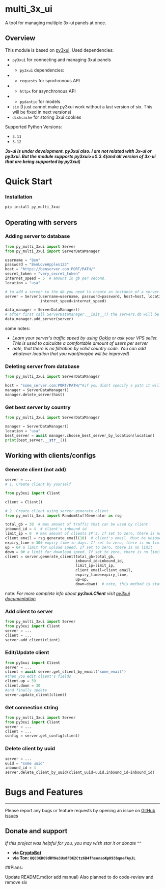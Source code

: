 
# multi_3x_ui
A tool for managing multiple 3x-ui panels at once. 
## Overview
This module is based on [py3xui](https://github.com/iwatkot/py3xui).
Used dependencies:
-  `py3xui` for connecting and managing 3xui panels
- - `py3xui` dependencies:
- - `requests` for synchronous API
- - `httpx` for asynchronous API
- - `pydantic` for models
-  `six` (I just cannot make py3xui work without a last version of six. This will be fixed in next versions)
-  `diskcache` for storing 3xui cookies

Supported Python Versions:
-  `3.11 `
-  `3.12 `


**_3x-ui is under development. py3xui also. I am not related with 3x-ui or py3xui. But the module supports py3xui>=0.3.4(and all version of 3x-ui that are being supported by py3xui)_**
# Quick Start
### Installation
 ```bash
pip install py_multi_3xui
```

## Operating with servers

### Adding server to database

```python
from py_multi_3xui import Server
from py_multi_3xui import ServerDataManager

username = "Ben"
password = "BenLoveApples123"
host = "https://benserver.com:PORT/PATH/"
secret_token = "very_secret_token"
internet_speed = 5  # amount in gb per second.
location = "usa"

# to add a server to the db you need to create an instance of a server
server = Server(username=username, password=password, host=host, location=location, secret_token=secret_token,
                internet_speed=internet_speed)

data_manager = ServerDataManager()
# after first call ServerDataManager.__init__() the servers.db will be created(if it already exists, it won't be created)
data_manager.add_server(server)
```

some notes:
- *Learn your server's traffic speed by using [Ookla](https://www.speedtest.net/) or ask your VPS seller. This is used to calculate a comfortable amount of users per server*
- *note, that there is no filtration by valid country code. You can add whatever location that you want(maybe will be improved)*

### Deleting server from database

```python
from py_multi_3xui import ServerDataManager

host = "some_server.com:PORT/PATH/"#if you didnt specify a path it will be just "some_server.com:PORT"
manager = ServerDataManager()
manager.delete_server(host)
```
### Get best server by country

```python
from py_multi_3xui import ServerDataManager

manager = ServerDataManager()
location = "usa"
best_server = await manager.choose_best_server_by_location(location)
print(best_server.__str__())
```
## Working with clients/configs
### Generate client (not add)
```python
server = ...
# 1. Create client by yourself

from py3xui import Client

client = Client()

# 2. Create client using server.generate_client
from py_multi_3xui import RandomStuffGenerator as rsg

total_gb = 30  # max amount of traffic that can be used by client
inbound_id = 4  # client's inbound id
limit_ip = 0  # max amount of clients IP's. If set to zero, there is no limit
client_email = rsg.generate_email(10)  # client's email. Must be unique 
expiry_time = 30# expiry time in days. If set to zero, there is no limit
up = 0# a limit for upload speed. If set to zero, there is no limit
down = 0# a limit for download speed. If set to zero, there is no limit
client = server.generate_client(total_gb=total_gb,
                                inbound_id=inbound_id,
                                limit_ip=limit_ip,
                                client_email=client_email,
                                expiry_time=expiry_time,
                                up=up,
                                down=down)  # note, this method is static
```
note: _For more complete info about **py3xui.Client** visit [py3xui documentation](https://github.com/iwatkot/py3xui)_
### Add client to server
```python
from py_multi_3xui import Server
from py3xui import Client
server = ...
client = ...
server.add_client(client)
```
### Edit/Update client
```python
from py3xui import Client
server = ...
client = await server.get_client_by_email("some_email")
#then you edit client's fields
client.up = 50
client.down = 30
#and finally update
server.update_client(client)
```


### Get connection string
```python
from py_multi_3xui import Server
from py3xui import Client
server = ...
client = ...
config = server.get_config(client)
```
### Delete client by uuid
```python
server = ...
uuid = "some uuid"
inbound_id = 4
server.delete_client_by_uuid(client_uuid=uuid,inbound_id=inbound_id)
```

# Bugs and Features
 - - -
Please report any bugs or feature requests by opening an issue on [GitHub issues](https://github.com/Dmeetrogon/py_multi_3xui/issues)

## Donate and support
_If this project was helpful for you, you may wish star it or donate ^^_

* **via [CryptoBot](https://t.me/send?start=IVFCR3tEjcyk)**
* **via Ton: `UQCOKDO9dRYNe3Us8FDK2Ctz6B4fhsonaoKpK93bqneFAyJL`**

##Plans:

Update README.md(or add manual)
Also planned to do code-review and remove six












